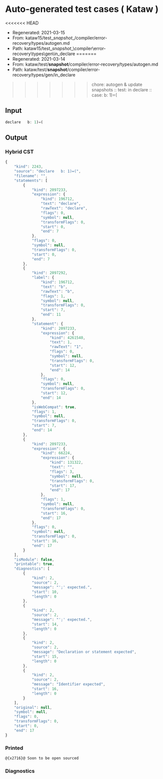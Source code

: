 # Auto-generated test cases ( Kataw )
<<<<<<< HEAD
- Regenerated: 2021-03-15
- From: kataw15/test\__snapshot__/compiler/error-recovery/types/autogen.md
- Path: kataw15/test\__snapshot__\compiler\error-recovery\types\gen\in_declare
=======
- Regenerated: 2021-03-14
- From: kataw/test/__snapshot__/compiler/error-recovery/types/autogen.md
- Path: kataw/test/__snapshot__/compiler/error-recovery/types/gen/in_declare
>>>>>>> chore: autogen & update snapshots
> :: test: in declare
> :: case:   b: 1)=(
## Input

`````js
declare   b: 1)=(
`````

## Output

### Hybrid CST

```javascript
{
    "kind": 2243,
    "source": "declare   b: 1)=(",
    "filename": "",
    "statements": [
        {
            "kind": 2097233,
            "expression": {
                "kind": 196712,
                "text": "declare",
                "rawText": "declare",
                "flags": 0,
                "symbol": null,
                "transformFlags": 0,
                "start": 0,
                "end": 7
            },
            "flags": 0,
            "symbol": null,
            "transformFlags": 0,
            "start": 0,
            "end": 7
        },
        {
            "kind": 2097292,
            "label": {
                "kind": 196712,
                "text": "b",
                "rawText": "b",
                "flags": 1,
                "symbol": null,
                "transformFlags": 0,
                "start": 7,
                "end": 11
            },
            "statement": {
                "kind": 2097233,
                "expression": {
                    "kind": 4261540,
                    "text": 1,
                    "rawText": "1",
                    "flags": 0,
                    "symbol": null,
                    "transformFlags": 0,
                    "start": 12,
                    "end": 14
                },
                "flags": 0,
                "symbol": null,
                "transformFlags": 0,
                "start": 12,
                "end": 14
            },
            "isWebCompat": true,
            "flags": 1,
            "symbol": null,
            "transformFlags": 0,
            "start": 7,
            "end": 14
        },
        {
            "kind": 2097233,
            "expression": {
                "kind": 66224,
                "expression": {
                    "kind": 131322,
                    "text": "",
                    "flags": 3,
                    "symbol": null,
                    "transformFlags": 0,
                    "start": 17,
                    "end": 17
                },
                "flags": 1,
                "symbol": null,
                "transformFlags": 0,
                "start": 16,
                "end": 17
            },
            "flags": 0,
            "symbol": null,
            "transformFlags": 0,
            "start": 16,
            "end": 17
        }
    ],
    "isModule": false,
    "printable": true,
    "diagnostics": [
        {
            "kind": 2,
            "source": 2,
            "message": "';' expected.",
            "start": 10,
            "length": 0
        },
        {
            "kind": 2,
            "source": 2,
            "message": "';' expected.",
            "start": 14,
            "length": 0
        },
        {
            "kind": 2,
            "source": 2,
            "message": "Declaration or statement expected",
            "start": 15,
            "length": 0
        },
        {
            "kind": 2,
            "source": 2,
            "message": "Identifier expected",
            "start": 16,
            "length": 0
        }
    ],
    "original": null,
    "symbol": null,
    "flags": 0,
    "transformFlags": 0,
    "start": 0,
    "end": 17
}
```

### Printed

```javascript
@{x2716}@ Soon to be open sourced
```

### Diagnostics

```javascript

```

